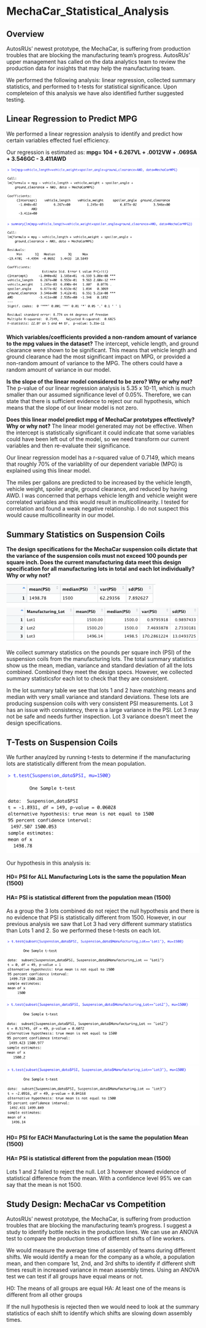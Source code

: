 # MechaCar_Statistical_Analysis
## Overview 
AutosRUs’ newest prototype, the MechaCar, is suffering from production troubles that are blocking the manufacturing team’s progress. AutosRUs’ upper management has called on the data analytics team to review the production data for insights that may help the manufacturing team.

We performed the following analysis: linear regression, collected summary statistics, and performed to t-tests for statistical significance. Upon completeion of this analysis we have also identified further suggested testing. 

## Linear Regression to Predict MPG
We performed a linear regression analysis to identify and predict how certain variables effected fuel efficiency. 

Our regression is estimated as: **mpg= 104 + 6.267VL + .0012VW + .069SA + 3.546GC - 3.411AWD**

![LM](https://github.com/DartElina/MechaCar_Statistical_Analysis/blob/aecb73f75969864c1c80d623a050b0980f991e8d/images/LM.png)
![summary LM](https://github.com/DartElina/MechaCar_Statistical_Analysis/blob/aecb73f75969864c1c80d623a050b0980f991e8d/images/SummaryLM.png)

**Which variables/coefficients provided a non-random amount of variance to the mpg values in the dataset?**
The intercept, vehicle length, and ground clearance were shown to be significant. This means that vehicle length and ground clearance had the most significant impact on MPG, or provided a non-random amount of variance to the MPG. The others could have a random amount of variance in our model. 

**Is the slope of the linear model considered to be zero? Why or why not?**
The p-value of our linear regression analysis is 5.35 x 10-11, which is much smaller than our assumed significance level of 0.05%. Therefore, we can state that there is sufficient evidence to reject our null hypothesis, which means that the slope of our linear model is not zero.

**Does this linear model predict mpg of MechaCar prototypes effectively? Why or why not?**
The linear model generated may not be effective. When the intercept is statistically significant it could indicate that some variables could have been left out of the model, so we need transform our current variables and then re-evaluate their significance. 

Our linear regression model has a r-squared value of 0.7149, which means that roughly 70% of the variablilty of our dependent variable (MPG) is explained using this linear model.  

The miles per gallons are predicted to be increased by the vehicle length, vehicle weight, spoiler angle, ground clearance, and reduced by having AWD. I was concerned that perhaps vehicle length and vehicle weight were correlated variables and this would result in multicollinearity. I tested for correlation and found a weak negative relationship. I do not suspect this would cause multicollinearity in our model. 

## Summary Statistics on Suspension Coils
**The design specifications for the MechaCar suspension coils dictate that the variance of the suspension coils must not exceed 100 pounds per square inch. Does the current manufacturing data meet this design specification for all manufacturing lots in total and each lot individually? Why or why not?**

![summary ALL](https://github.com/DartElina/MechaCar_Statistical_Analysis/blob/aecb73f75969864c1c80d623a050b0980f991e8d/images/SummStatsTotal.png)
![summary EACH](https://github.com/DartElina/MechaCar_Statistical_Analysis/blob/aecb73f75969864c1c80d623a050b0980f991e8d/images/SummStatsLOTS.png)

We collect summary statistics on the pounds per square inch (PSI) of the suspension coils from the manufacturing lots. The total summary statistics show us the mean, median, variance and standard deviation of all the lots combined. Combined they meet the design specs. However, we collected summary statisticsfor each lot to check that they are consistent. 

In the lot summary table we see that lots 1 and 2 have matching means and median with very small variance and standard deviations. These lots are producing suspension coils with very consistent PSI measurements. Lot 3 has an issue with consistency, there is a large variance in the PSI. Lot 3 may not be safe and needs further inspection. Lot 3 variance doesn't meet the design specifications.  

## T-Tests on Suspension Coils
We further anaylzed by running t-tests to determine if the manufacturing lots are statistically different from the mean population. 

![Ttest All](https://github.com/DartElina/MechaCar_Statistical_Analysis/blob/aecb73f75969864c1c80d623a050b0980f991e8d/images/T.test_AllLots.png)

Our hypothesis in this analysis is:
#### H0= PSI for ALL Manufacturing Lots is the same the population Mean (1500)
#### HA= PSI is statistical different from the population mean (1500)

As a group the 3 lots combined do not reject the null hypothesis and there is no evidence that PSI is statistically different from 1500. However, in our previous analysis we saw that Lot 3 had very different summary statistics than Lots 1 and 2. So we performed these t-tests on each lot. 

![1](https://github.com/DartElina/MechaCar_Statistical_Analysis/blob/aecb73f75969864c1c80d623a050b0980f991e8d/images/T.test_Lot1.png)
![2](https://github.com/DartElina/MechaCar_Statistical_Analysis/blob/aecb73f75969864c1c80d623a050b0980f991e8d/images/T.test_Lot2.png)
![3](https://github.com/DartElina/MechaCar_Statistical_Analysis/blob/aecb73f75969864c1c80d623a050b0980f991e8d/images/T.test_Lot3.png)

#### H0= PSI for EACH Manufacturing Lot is the same the population Mean (1500)
#### HA= PSI is statistical different from the population mean (1500)

Lots 1 and 2 failed to reject the null. Lot 3 however showed evidence of statistical difference from the mean. With a confidence level 95% we can say that the mean is not 1500. 

## Study Design: MechaCar vs Competition
AutosRUs’ newest prototype, the MechaCar, is suffering from production troubles that are blocking the manufacturing team’s progress. I suggest a study to identify bottle necks in the production lines. We can use an ANOVA test to compare the production times of different shifts of line workers. 

We would measure the average time of assembly of teams during different shifts. We would identify a mean for the company as a whole, a population mean, and then compare 1st, 2nd, and 3rd shifts to identify if different shift times result in increased variance in mean assembly times. Using an ANOVA test we can test if all groups have equal means or not. 

H0: The means of all groups are equal
HA: At least one of the means is different from all other groups

If the null hypothesis is rejected then we would need to look at the summary statistics of each shift to identify which shifts are slowing down assembly times. 


